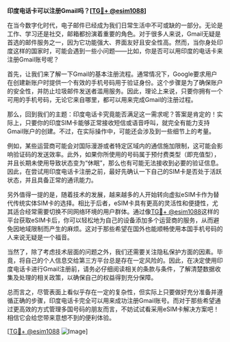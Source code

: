 **印度电话卡可以注册Gmail吗？[[TG💪+ @esim1088](https://t.me/s/esim1088)]**

在当今数字化时代，电子邮件已经成为我们日常生活中不可或缺的一部分。无论是工作、学习还是社交，邮箱都扮演着重要的角色。对于很多人来说，Gmail无疑是首选的邮件服务之一，因为它功能强大、界面友好且安全性高。然而，当你身处印度这样的国家时，可能会遇到一些小问题——比如，你是否可以用印度的电话卡来注册Gmail账号呢？

首先，让我们来了解一下Gmail的基本注册流程。通常情况下，Google要求用户在创建新账户时提供一个有效的手机号码用于验证身份。这个步骤是为了确保账户的安全性，并防止垃圾邮件发送者滥用服务。因此，理论上来说，只要你拥有一个可用的手机号码，无论它来自哪里，都可以用来完成Gmail的注册过程。

那么，回到我们的主题：印度电话卡究竟能否满足这一需求呢？答案是肯定的！实际上，只要你的印度SIM卡能够正常接收短信或语音呼叫，就完全有能力支持Gmail账户的创建。不过，在实际操作中，可能还会涉及到一些细节上的考量。

例如，某些运营商可能会对国际漫游或者特定区域内的通信施加限制，这可能会影响验证码的发送效率。此外，如果你所使用的号码属于预付费类型（即充值型），并且长期未使用导致状态变为“休眠”，那么也有可能无法接收到必要的验证信息。因此，在尝试用印度电话卡注册之前，最好先确认一下自己的SIM卡是否处于活跃状态，并且具备正常的通讯能力。

另外值得一提的是，随着技术的发展，越来越多的人开始转向虚拟eSIM卡作为替代传统实体SIM卡的选择。相比于后者，eSIM卡具有更高的灵活性和便捷性，尤其适合经常需要切换不同网络环境的用户群体。通过像[TG💪+ @esim1088](https://t.me/s/esim1088)这样的平台获取eSIM卡后，你可以轻松地为自己的设备添加多个运营商的服务，从而避免因地域限制而产生的麻烦。这对于那些希望在国外也能顺畅使用本国手机号码的人来说无疑是一个福音。

当然了，除了考虑技术层面的问题之外，我们还需要关注隐私保护方面的因素。毕竟，将自己的个人信息交给第三方平台总是存在一定风险的。因此，在决定使用印度电话卡进行Gmail注册前，请务必仔细阅读相关的条款与条件，了解清楚数据收集及处理的相关政策，以确保自己的权益得到充分保障。

总而言之，尽管表面上看似乎存在一定的复杂性，但实际上只要做好充分准备并遵循正确的步骤，印度电话卡完全可以用来成功注册Gmail账号。而对于那些希望通过更高效的方式管理多国号码的朋友而言，不妨试试看采用eSIM卡解决方案吧！相信它会给您带来意想不到的便利体验。

[[TG💪+ @esim1088](https://t.me/s/esim1088) ![Image](https://i.postimg.cc/4NQfJmqS/Snipaste-2025-05-13-00-14-12.png)]
